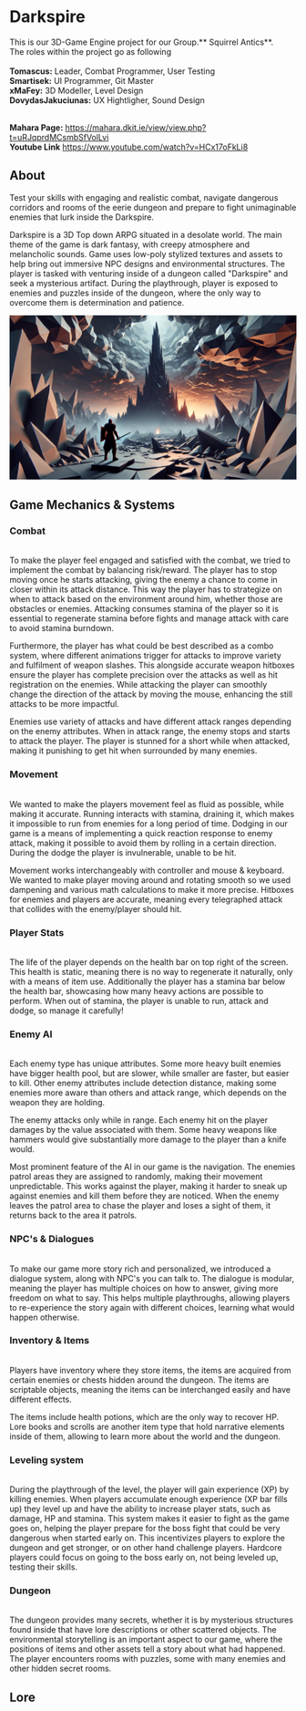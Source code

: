 # Darkspire 
This is our 3D-Game Engine project for our Group.** Squirrel Antics**. <br />The roles within the project go as following <br /><br />
**Tomascus:** Leader, Combat Programmer, User Testing<br />
**Smartisek:** UI Programmer, Git Master<br />
**xMaFey:** 3D Modeller, Level Design<br />
**DovydasJakuciunas:** UX Hightligher, Sound Design<br /><br />

**Mahara Page:** https://mahara.dkit.ie/view/view.php?t=uRJqprdMCsmbSfVolLvi   <br />
**Youtube Link** https://www.youtube.com/watch?v=HCx17oFkLi8


## About
Test your skills with engaging and realistic combat, navigate dangerous corridors and rooms of the eerie dungeon and prepare to fight unimaginable enemies that lurk inside the Darkspire. 

Darkspire is a 3D Top down ARPG situated in a desolate world. The main theme of the game is dark fantasy, with creepy atmosphere and melancholic sounds. Game uses low-poly stylized textures and assets to help bring out immersive NPC designs and environmental structures. The player is tasked with venturing inside of a dungeon called "Darkspire" and seek a mysterious artifact. During the playthrough, player is exposed to enemies and puzzles inside of the dungeon, where the only way to overcome them is determination and patience.  

![image alt](https://github.com/Tomascus/Darkspire/blob/20c20a19ad9c19a1e033e0815369e760cb7f296d/DarkSpireMainMenu.jpg)

## Game Mechanics & Systems
<h3>Combat</h3> </br>
To make the player feel engaged and satisfied with the combat, we tried to implement the combat by balancing risk/reward. The player has to stop moving once he starts attacking, giving the enemy a chance to come in closer within its attack distance. This way the player has to strategize on when to attack based on the environment around him, whether those are obstacles or enemies. Attacking consumes stamina of the player so it is essential to regenerate stamina before fights and manage attack with care to avoid stamina burndown.

Furthermore, the player has what could be best described as a combo system, where different animations trigger for attacks to improve variety and fulfilment of weapon slashes. This alongside accurate weapon hitboxes ensure the player has complete precision over the attacks as well as hit registration on the enemies. While attacking the player can smoothly change the direction of the attack by moving the mouse, enhancing the still attacks to be more impactful.

Enemies use variety of attacks and have different attack ranges depending on the enemy attributes. When in attack range, the enemy stops and starts to attack the player. The player is stunned for a short while when attacked, making it punishing to get hit when surrounded by many enemies.

<h3>Movement</h3> </br>
We wanted to make the players movement feel as fluid as possible, while making it accurate. Running interacts with stamina, draining it, which makes it impossible to run from enemies for a long period of time. Dodging in our game is a means of implementing a quick reaction response to enemy attack, making it possible to avoid them by rolling in a certain direction. During the dodge the player is invulnerable, unable to be hit.

Movement works interchangeably with controller and mouse & keyboard. We wanted to make player moving around and rotating smooth so we used dampening and various math calculations to make it more precise. Hitboxes for enemies and players are accurate, meaning every telegraphed attack that collides with the enemy/player should hit.

<h3>Player Stats</h3> </br>
The life of the player depends on the health bar on top right of the screen. This health is static, meaning there is no way to regenerate it naturally, only with a means of item use. Additionally the player has a stamina bar below the health bar, showcasing how many heavy actions are possible to perform. When out of stamina, the player is unable to run, attack and dodge, so manage it carefully! 

<h3>Enemy AI</h3> </br>
Each enemy type has unique attributes. Some more heavy built enemies have bigger health pool, but are slower, while smaller are faster, but easier to kill. Other enemy attributes include detection distance, making some enemies more aware than others and attack range, which depends on the weapon they are holding.

The enemy attacks only while in range. Each enemy hit on the player damages by the value associated with them. Some heavy weapons like hammers would give substantially more damage to the player than a knife would.

Most prominent feature of the AI in our game is the navigation. The enemies patrol areas they are assigned to randomly, making their movement unpredictable. This works against the player, making it harder to sneak up against enemies and kill them before they are noticed. When the enemy leaves the patrol area to chase the player and loses a sight of them, it returns back to the area it patrols. 

<h3>NPC's & Dialogues</h3> </br>
To make our game more story rich and personalized, we introduced a dialogue system, along with NPC's you can talk to. The dialogue is modular, meaning the player has multiple choices on how to answer, giving more freedom on what to say. This helps multiple playthroughs, allowing players to re-experience the story again with different choices, learning what would happen otherwise.

<h3>Inventory & Items</h3> </br>
Players have inventory where they store items, the items are acquired from certain enemies or chests hidden around the dungeon. The items are scriptable objects, meaning the items can be interchanged easily and have different effects. 

The items include health potions, which are the only way to recover HP. Lore books and scrolls are another item type that hold narrative elements inside of them, allowing to learn more about the world and the dungeon.

<h3>Leveling system</h3> </br>
During the playthrough of the level, the player will gain experience (XP) by killing enemies. When players accumulate enough experience (XP bar fills up) they level up and have the ability to increase player stats, such as damage, HP and stamina. This system makes it easier to fight as the game goes on, helping the player prepare for the boss fight that could be very dangerous when started early on. This incentivizes players to explore the dungeon and get stronger, or on other hand challenge players. Hardcore players could focus on going to the boss early on, not being leveled up, testing their skills.

<h3>Dungeon</h3> </br>
The dungeon provides many secrets, whether it is by mysterious structures found inside that have lore descriptions or other scattered objects. The environmental storytelling is an important aspect to our game, where the positions of items and other assets tell a story about what had happened. The player encounters rooms with puzzles, some with many enemies and other hidden secret rooms.

## Lore

